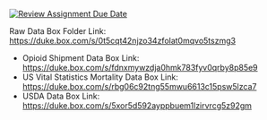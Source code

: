 [![Review Assignment Due Date](https://classroom.github.com/assets/deadline-readme-button-22041afd0340ce965d47ae6ef1cefeee28c7c493a6346c4f15d667ab976d596c.svg)](https://classroom.github.com/a/NSWtX1gE)

Raw Data Box Folder Link: https://duke.box.com/s/0t5cqt42njzo34zfolat0mqvo5tszmg3

- Opioid Shipment Data Box Link: https://duke.box.com/s/fdnxmywzdja0hmk783fyv0qrby8p85e9
- US Vital Statistics Mortality Data Box Link: https://duke.box.com/s/rbg06c92tng55mwu6613c15psw5lzca7
- USDA Data Box Link: https://duke.box.com/s/5xor5d592ayppbuem1lzirvrcg5z92gm
